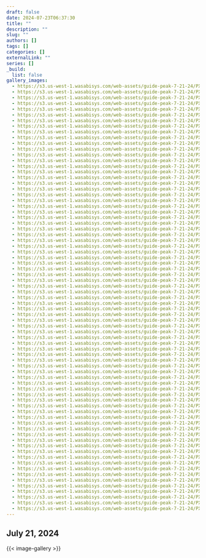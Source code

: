 ```yaml
---
draft: false
date: 2024-07-23T06:37:30
title: ""
description: ""
slug: ""
authors: []
tags: []
categories: []
externalLink: ""
series: []
_build:
  list: false
gallery_images:
  - https://s3.us-west-1.wasabisys.com/web-assets/guide-peak-7-21-24/PXL_20240721_125121759.jpg
  - https://s3.us-west-1.wasabisys.com/web-assets/guide-peak-7-21-24/PXL_20240721_125126293.jpg
  - https://s3.us-west-1.wasabisys.com/web-assets/guide-peak-7-21-24/PXL_20240721_125854010.jpg
  - https://s3.us-west-1.wasabisys.com/web-assets/guide-peak-7-21-24/PXL_20240721_125857410.jpg
  - https://s3.us-west-1.wasabisys.com/web-assets/guide-peak-7-21-24/PXL_20240721_130148376.jpg
  - https://s3.us-west-1.wasabisys.com/web-assets/guide-peak-7-21-24/PXL_20240721_130258398.jpg
  - https://s3.us-west-1.wasabisys.com/web-assets/guide-peak-7-21-24/PXL_20240721_130921346.jpg
  - https://s3.us-west-1.wasabisys.com/web-assets/guide-peak-7-21-24/PXL_20240721_130922692.jpg
  - https://s3.us-west-1.wasabisys.com/web-assets/guide-peak-7-21-24/PXL_20240721_131127354.jpg
  - https://s3.us-west-1.wasabisys.com/web-assets/guide-peak-7-21-24/PXL_20240721_131131645.jpg
  - https://s3.us-west-1.wasabisys.com/web-assets/guide-peak-7-21-24/PXL_20240721_131726073.MP.jpg
  - https://s3.us-west-1.wasabisys.com/web-assets/guide-peak-7-21-24/PXL_20240721_132216384.jpg
  - https://s3.us-west-1.wasabisys.com/web-assets/guide-peak-7-21-24/PXL_20240721_132823325.MP.jpg
  - https://s3.us-west-1.wasabisys.com/web-assets/guide-peak-7-21-24/PXL_20240721_133042717.jpg
  - https://s3.us-west-1.wasabisys.com/web-assets/guide-peak-7-21-24/PXL_20240721_133818157.jpg
  - https://s3.us-west-1.wasabisys.com/web-assets/guide-peak-7-21-24/PXL_20240721_133845589.jpg
  - https://s3.us-west-1.wasabisys.com/web-assets/guide-peak-7-21-24/PXL_20240721_134856745.jpg
  - https://s3.us-west-1.wasabisys.com/web-assets/guide-peak-7-21-24/PXL_20240721_135458258.MP.jpg
  - https://s3.us-west-1.wasabisys.com/web-assets/guide-peak-7-21-24/PXL_20240721_135917515.jpg
  - https://s3.us-west-1.wasabisys.com/web-assets/guide-peak-7-21-24/PXL_20240721_140715323.jpg
  - https://s3.us-west-1.wasabisys.com/web-assets/guide-peak-7-21-24/PXL_20240721_140717155.jpg
  - https://s3.us-west-1.wasabisys.com/web-assets/guide-peak-7-21-24/PXL_20240721_141636013.jpg
  - https://s3.us-west-1.wasabisys.com/web-assets/guide-peak-7-21-24/PXL_20240721_142214187.jpg
  - https://s3.us-west-1.wasabisys.com/web-assets/guide-peak-7-21-24/PXL_20240721_142728787.jpg
  - https://s3.us-west-1.wasabisys.com/web-assets/guide-peak-7-21-24/PXL_20240721_142913305.jpg
  - https://s3.us-west-1.wasabisys.com/web-assets/guide-peak-7-21-24/PXL_20240721_142949293.PANO.jpg
  - https://s3.us-west-1.wasabisys.com/web-assets/guide-peak-7-21-24/PXL_20240721_143246185.jpg
  - https://s3.us-west-1.wasabisys.com/web-assets/guide-peak-7-21-24/PXL_20240721_143247516.jpg
  - https://s3.us-west-1.wasabisys.com/web-assets/guide-peak-7-21-24/PXL_20240721_143248891.jpg
  - https://s3.us-west-1.wasabisys.com/web-assets/guide-peak-7-21-24/PXL_20240721_143250231.jpg
  - https://s3.us-west-1.wasabisys.com/web-assets/guide-peak-7-21-24/PXL_20240721_143251754.jpg
  - https://s3.us-west-1.wasabisys.com/web-assets/guide-peak-7-21-24/PXL_20240721_143253055.jpg
  - https://s3.us-west-1.wasabisys.com/web-assets/guide-peak-7-21-24/PXL_20240721_143254114.jpg
  - https://s3.us-west-1.wasabisys.com/web-assets/guide-peak-7-21-24/PXL_20240721_143255154.jpg
  - https://s3.us-west-1.wasabisys.com/web-assets/guide-peak-7-21-24/PXL_20240721_143256417.jpg
  - https://s3.us-west-1.wasabisys.com/web-assets/guide-peak-7-21-24/PXL_20240721_143257331.jpg
  - https://s3.us-west-1.wasabisys.com/web-assets/guide-peak-7-21-24/PXL_20240721_143258411.jpg
  - https://s3.us-west-1.wasabisys.com/web-assets/guide-peak-7-21-24/PXL_20240721_143259446.jpg
  - https://s3.us-west-1.wasabisys.com/web-assets/guide-peak-7-21-24/PXL_20240721_143300505.jpg
  - https://s3.us-west-1.wasabisys.com/web-assets/guide-peak-7-21-24/PXL_20240721_143301468.jpg
  - https://s3.us-west-1.wasabisys.com/web-assets/guide-peak-7-21-24/PXL_20240721_143302238.jpg
  - https://s3.us-west-1.wasabisys.com/web-assets/guide-peak-7-21-24/PXL_20240721_143303048.jpg
  - https://s3.us-west-1.wasabisys.com/web-assets/guide-peak-7-21-24/PXL_20240721_143304112.jpg
  - https://s3.us-west-1.wasabisys.com/web-assets/guide-peak-7-21-24/PXL_20240721_143748800.jpg
  - https://s3.us-west-1.wasabisys.com/web-assets/guide-peak-7-21-24/PXL_20240721_143751783.jpg
  - https://s3.us-west-1.wasabisys.com/web-assets/guide-peak-7-21-24/PXL_20240721_144109480.jpg
  - https://s3.us-west-1.wasabisys.com/web-assets/guide-peak-7-21-24/PXL_20240721_151927395.MP.jpg
  - https://s3.us-west-1.wasabisys.com/web-assets/guide-peak-7-21-24/PXL_20240721_152048096.jpg
  - https://s3.us-west-1.wasabisys.com/web-assets/guide-peak-7-21-24/PXL_20240721_153922278.jpg
  - https://s3.us-west-1.wasabisys.com/web-assets/guide-peak-7-21-24/PXL_20240721_155416097.jpg
  - https://s3.us-west-1.wasabisys.com/web-assets/guide-peak-7-21-24/PXL_20240721_160117584.jpg
  - https://s3.us-west-1.wasabisys.com/web-assets/guide-peak-7-21-24/PXL_20240721_160119402.jpg
  - https://s3.us-west-1.wasabisys.com/web-assets/guide-peak-7-21-24/PXL_20240721_162214311.jpg
  - https://s3.us-west-1.wasabisys.com/web-assets/guide-peak-7-21-24/PXL_20240721_162215578.MP.jpg
  - https://s3.us-west-1.wasabisys.com/web-assets/guide-peak-7-21-24/PXL_20240721_162216294.MP.jpg
  - https://s3.us-west-1.wasabisys.com/web-assets/guide-peak-7-21-24/PXL_20240721_174804141.jpg
  - https://s3.us-west-1.wasabisys.com/web-assets/guide-peak-7-21-24/PXL_20240721_181330072.jpg
  - https://s3.us-west-1.wasabisys.com/web-assets/guide-peak-7-21-24/PXL_20240721_181332316.jpg
  - https://s3.us-west-1.wasabisys.com/web-assets/guide-peak-7-21-24/PXL_20240721_181340967.jpg
  - https://s3.us-west-1.wasabisys.com/web-assets/guide-peak-7-21-24/PXL_20240721_181343176.jpg
  - https://s3.us-west-1.wasabisys.com/web-assets/guide-peak-7-21-24/PXL_20240721_181400890.jpg
  - https://s3.us-west-1.wasabisys.com/web-assets/guide-peak-7-21-24/PXL_20240721_192800163.jpg
  - https://s3.us-west-1.wasabisys.com/web-assets/guide-peak-7-21-24/PXL_20240721_192844791.MP.jpg
  - https://s3.us-west-1.wasabisys.com/web-assets/guide-peak-7-21-24/PXL_20240721_192850110.jpg
  - https://s3.us-west-1.wasabisys.com/web-assets/guide-peak-7-21-24/PXL_20240721_193727666.jpg
  - https://s3.us-west-1.wasabisys.com/web-assets/guide-peak-7-21-24/PXL_20240721_194217815.jpg
  - https://s3.us-west-1.wasabisys.com/web-assets/guide-peak-7-21-24/PXL_20240721_194220119.jpg
  - https://s3.us-west-1.wasabisys.com/web-assets/guide-peak-7-21-24/PXL_20240721_194322043.jpg
  - https://s3.us-west-1.wasabisys.com/web-assets/guide-peak-7-21-24/PXL_20240721_194323107.jpg
  - https://s3.us-west-1.wasabisys.com/web-assets/guide-peak-7-21-24/PXL_20240721_194331836.PORTRAIT.jpg
  - https://s3.us-west-1.wasabisys.com/web-assets/guide-peak-7-21-24/PXL_20240721_194333313.PORTRAIT.jpg
  - https://s3.us-west-1.wasabisys.com/web-assets/guide-peak-7-21-24/PXL_20240721_194335197.PORTRAIT.jpg
  - https://s3.us-west-1.wasabisys.com/web-assets/guide-peak-7-21-24/PXL_20240721_194354384.jpg
  - https://s3.us-west-1.wasabisys.com/web-assets/guide-peak-7-21-24/PXL_20240721_194356319.jpg
  - https://s3.us-west-1.wasabisys.com/web-assets/guide-peak-7-21-24/PXL_20240721_195056159.jpg
---
```


## July 21, 2024


{{< image-gallery >}}
